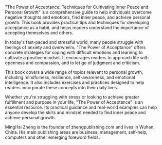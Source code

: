 
"The Power of Acceptance: Techniques for Cultivating Inner Peace and Personal Growth" is a comprehensive guide to help individuals overcome negative thoughts and emotions, find inner peace, and achieve personal growth. This book provides practical tips and techniques for developing acceptance as a habit, and helps readers understand the importance of accepting themselves and others.

In today's fast-paced and stressful world, many people struggle with feelings of anxiety and overwhelm. "The Power of Acceptance" offers concrete strategies for coping with difficult emotions and learning to cultivate a positive mindset. It encourages readers to approach life with openness and compassion, and to let go of judgment and criticism.

This book covers a wide range of topics relevant to personal growth, including mindfulness, resilience, self-awareness, and emotional intelligence. It also includes exercises and practices designed to help readers incorporate these concepts into their daily lives.

Whether you're struggling with stress or looking to achieve greater fulfillment and purpose in your life, "The Power of Acceptance" is an essential resource. Its practical guidance and real-world examples can help anyone develop the skills and mindset needed to find inner peace and achieve personal growth.

MingHai Zheng is the founder of zhengpublishing.com and lives in Wuhan, China. His main publishing areas are business, management, self-help, computers and other emerging foreword fields.
